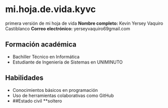 # mi.hoja.de.vida.kyvc
primera versión de mi hoja de vida
**Nombre completo:** Kevin Yersey Vaquiro Castiblanco
**Correo electrónico:** yerseyvaquiro69gmail.com
## Formación académica
- Bachiller Técnico en Informática
- Estudiante de Ingeniería de Sistemas en UNIMINUTO
## Habilidades
- Conocimientos básicos en programación
- Uso de herramientas colaborativas como GitHub
- ##Estado civil **soltero
